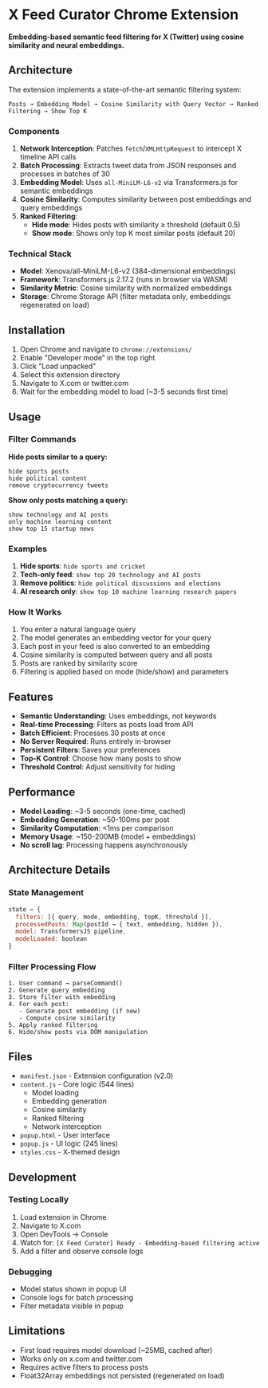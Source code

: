 # X Feed Curator Chrome Extension

**Embedding-based semantic feed filtering for X (Twitter) using cosine similarity and neural embeddings.**

## Architecture

The extension implements a state-of-the-art semantic filtering system:

```
Posts → Embedding Model → Cosine Similarity with Query Vector → Ranked Filtering → Show Top K
```

### Components

1. **Network Interception**: Patches `fetch`/`XMLHttpRequest` to intercept X timeline API calls
2. **Batch Processing**: Extracts tweet data from JSON responses and processes in batches of 30
3. **Embedding Model**: Uses `all-MiniLM-L6-v2` via Transformers.js for semantic embeddings
4. **Cosine Similarity**: Computes similarity between post embeddings and query embeddings
5. **Ranked Filtering**: 
   - **Hide mode**: Hides posts with similarity ≥ threshold (default 0.5)
   - **Show mode**: Shows only top K most similar posts (default 20)

### Technical Stack

- **Model**: Xenova/all-MiniLM-L6-v2 (384-dimensional embeddings)
- **Framework**: Transformers.js 2.17.2 (runs in browser via WASM)
- **Similarity Metric**: Cosine similarity with normalized embeddings
- **Storage**: Chrome Storage API (filter metadata only, embeddings regenerated on load)

## Installation

1. Open Chrome and navigate to `chrome://extensions/`
2. Enable "Developer mode" in the top right
3. Click "Load unpacked"
4. Select this extension directory
5. Navigate to X.com or twitter.com
6. Wait for the embedding model to load (~3-5 seconds first time)

## Usage

### Filter Commands

**Hide posts similar to a query:**
```
hide sports posts
hide political content
remove cryptocurrency tweets
```

**Show only posts matching a query:**
```
show technology and AI posts
only machine learning content
show top 15 startup news
```

### Examples

1. **Hide sports**: `hide sports and cricket`
2. **Tech-only feed**: `show top 20 technology and AI posts`
3. **Remove politics**: `hide political discussions and elections`
4. **AI research only**: `show top 10 machine learning research papers`

### How It Works

1. You enter a natural language query
2. The model generates an embedding vector for your query
3. Each post in your feed is also converted to an embedding
4. Cosine similarity is computed between query and all posts
5. Posts are ranked by similarity score
6. Filtering is applied based on mode (hide/show) and parameters

## Features

- **Semantic Understanding**: Uses embeddings, not keywords
- **Real-time Processing**: Filters as posts load from API
- **Batch Efficient**: Processes 30 posts at once
- **No Server Required**: Runs entirely in-browser
- **Persistent Filters**: Saves your preferences
- **Top-K Control**: Choose how many posts to show
- **Threshold Control**: Adjust sensitivity for hiding

## Performance

- **Model Loading**: ~3-5 seconds (one-time, cached)
- **Embedding Generation**: ~50-100ms per post
- **Similarity Computation**: <1ms per comparison
- **Memory Usage**: ~150-200MB (model + embeddings)
- **No scroll lag**: Processing happens asynchronously

## Architecture Details

### State Management
```javascript
state = {
  filters: [{ query, mode, embedding, topK, threshold }],
  processedPosts: Map(postId → { text, embedding, hidden }),
  model: TransformersJS pipeline,
  modelLoaded: boolean
}
```

### Filter Processing Flow
```
1. User command → parseCommand()
2. Generate query embedding
3. Store filter with embedding
4. For each post:
   - Generate post embedding (if new)
   - Compute cosine similarity
5. Apply ranked filtering
6. Hide/show posts via DOM manipulation
```

## Files

- `manifest.json` - Extension configuration (v2.0)
- `content.js` - Core logic (544 lines)
  - Model loading
  - Embedding generation
  - Cosine similarity
  - Ranked filtering
  - Network interception
- `popup.html` - User interface
- `popup.js` - UI logic (245 lines)
- `styles.css` - X-themed design

## Development

### Testing Locally
1. Load extension in Chrome
2. Navigate to X.com
3. Open DevTools → Console
4. Watch for: `[X Feed Curator] Ready - Embedding-based filtering active`
5. Add a filter and observe console logs

### Debugging
- Model status shown in popup UI
- Console logs for batch processing
- Filter metadata visible in popup

## Limitations

- First load requires model download (~25MB, cached after)
- Works only on x.com and twitter.com
- Requires active filters to process posts
- Float32Array embeddings not persisted (regenerated on load)
